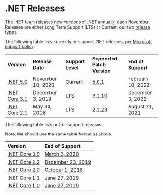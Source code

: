 
# .NET Releases

The .NET team releases new versions of .NET annually, each November. Releases are either Long Term Support (LTS) or Current, our two [release types](release-notes/release-types.md).

The following table lists currently in-support .NET releases, per [Microsoft support policy](microsoft-support.md).

|  Version  |  Release Date | Support Level | Supported Patch Version | End of Support |
| :-- | :-- | :-- | :-- | :-- |
| [.NET 5.0](release-notes/5.0/README.md) | November 10, 2020 | Current | [5.0.1](https://dotnet.microsoft.com/download/dotnet-core/5.0) | February 10, 2022 |
| [.NET Core 3.1](release-notes/3.1/README.md) | December 3, 2019 | LTS | [3.1.10](https://dotnet.microsoft.com/download/dotnet-core/3.1) | December 3, 2022 |
| [.NET Core 2.1](release-notes/2.1/README.md) | May 30, 2018 | LTS | [2.1.23](https://dotnet.microsoft.com/download/dotnet-core/2.1) | August 21, 2021 |

The following table lists out-of-support releases.

Note: We should use the same table format as above.

|  Version  |  End of Support |
| :-- | :-- |
| [.NET Core 3.0](https://devblogs.microsoft.com/dotnet/announcing-net-core-3-0/) | [March 3, 2020](https://devblogs.microsoft.com/dotnet/net-core-3-0-end-of-life/) |
| [.NET Core 2.2](https://devblogs.microsoft.com/dotnet/announcing-net-core-2-2/) | [December 23, 2019](https://devblogs.microsoft.com/dotnet/net-core-2-2-will-reach-end-of-life-on-december-23-2019/)
| [.NET Core 2.0](https://blogs.msdn.microsoft.com/dotnet/2017/08/14/announcing-net-core-2-0/) | [October 1, 2018](https://devblogs.microsoft.com/dotnet/net-core-2-0-will-reach-end-of-life-on-september-1-2018/)
| [.NET Core 1.1](https://blogs.msdn.microsoft.com/dotnet/2016/11/16/announcing-net-core-1-1/) | [June 27, 2019](https://devblogs.microsoft.com/dotnet/net-core-1-0-and-1-1-will-reach-end-of-life-on-june-27-2019/)
| [.NET Core 1.0](https://blogs.msdn.microsoft.com/dotnet/2016/06/27/announcing-net-core-1-0/) | [June 27, 2019](https://devblogs.microsoft.com/dotnet/net-core-1-0-and-1-1-will-reach-end-of-life-on-june-27-2019/)